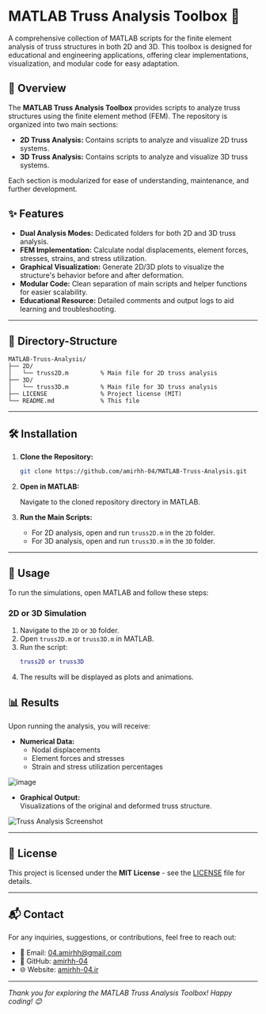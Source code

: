 # MATLAB Truss Analysis Toolbox 🚀

A comprehensive collection of MATLAB scripts for the finite element analysis of truss structures in both 2D and 3D. This toolbox is designed for educational and engineering applications, offering clear implementations, visualization, and modular code for easy adaptation.

## 📌 Overview

The **MATLAB Truss Analysis Toolbox** provides scripts to analyze truss structures using the finite element method (FEM). The repository is organized into two main sections:

- **2D Truss Analysis:** Contains scripts to analyze and visualize 2D truss systems.
- **3D Truss Analysis:** Contains scripts to analyze and visualize 3D truss systems.

Each section is modularized for ease of understanding, maintenance, and further development.

## ✨ Features

- **Dual Analysis Modes:** Dedicated folders for both 2D and 3D truss analysis.
- **FEM Implementation:** Calculate nodal displacements, element forces, stresses, strains, and stress utilization.
- **Graphical Visualization:** Generate 2D/3D plots to visualize the structure's behavior before and after deformation.
- **Modular Code:** Clean separation of main scripts and helper functions for easier scalability.
- **Educational Resource:** Detailed comments and output logs to aid learning and troubleshooting.

---

## 📂 Directory-Structure

```plaintext
MATLAB-Truss-Analysis/
├── 2D/
│   └── truss2D.m         % Main file for 2D truss analysis
├── 3D/
│   └── truss3D.m         % Main file for 3D truss analysis
├── LICENSE               % Project license (MIT)
└── README.md             % This file
```

---

## 🛠 Installation

1. **Clone the Repository:**

   ```bash
   git clone https://github.com/amirhh-04/MATLAB-Truss-Analysis.git
   ```

2. **Open in MATLAB:**

   Navigate to the cloned repository directory in MATLAB.

3. **Run the Main Scripts:**

   - For 2D analysis, open and run `truss2D.m` in the `2D` folder.
   - For 3D analysis, open and run `truss3D.m` in the `3D` folder.

---

## 🚀 Usage

To run the simulations, open MATLAB and follow these steps:

### 2D or 3D Simulation

1. Navigate to the `2D` or `3D` folder.
2. Open `truss2D.m` or `truss3D.m` in MATLAB.
3. Run the script:
   ```matlab
   truss2D or truss3D
   ```
4. The results will be displayed as plots and animations.

## 📊 Results

Upon running the analysis, you will receive:

- **Numerical Data:**  
  - Nodal displacements
  - Element forces and stresses
  - Strain and stress utilization percentages

![image](https://github.com/user-attachments/assets/a7c8910c-8c30-429b-bfa0-6dc21900d388)

- **Graphical Output:**  
  Visualizations of the original and deformed truss structure.

![Truss Analysis Screenshot](https://github.com/user-attachments/assets/aab82fe4-ded7-44bc-8029-da783e1937d3)

---

## 📜 License
This project is licensed under the **MIT License** - see the [LICENSE](LICENSE) file for details.

---

## 📬 Contact
For any inquiries, suggestions, or contributions, feel free to reach out:
- 📧 Email: 04.amirhh@gmail.com
- 🔗 GitHub: [amirhh-04](https://github.com/amirhh-04)
- 🌐 Website: [amirhh-04.ir](https://amirhh-04.ir)

---

*Thank you for exploring the MATLAB Truss Analysis Toolbox! Happy coding! 😊*
